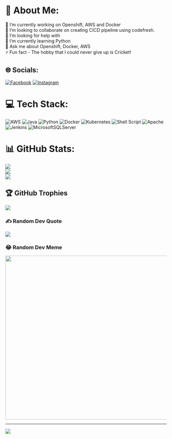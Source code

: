 # 💫 About Me:
🔭 I’m currently working on Openshift, AWS and Docker<br>👯 I’m looking to collaborate on creating CICD pipeline using codefresh.<br>🤝 I’m looking for help with <br>🌱 I’m currently learning Python<br>💬 Ask me about Openshift, Docker, AWS<br>⚡ Fun fact - The hobby that I could never give up is Cricket!


## 🌐 Socials:
[![Facebook](https://img.shields.io/badge/Facebook-%231877F2.svg?logo=Facebook&logoColor=white)](https://facebook.com/manojkumarupn) [![Instagram](https://img.shields.io/badge/Instagram-%23E4405F.svg?logo=Instagram&logoColor=white)](https://instagram.com/manojkumarupn) 

# 💻 Tech Stack:
![AWS](https://img.shields.io/badge/AWS-%23FF9900.svg?style=for-the-badge&logo=amazon-aws&logoColor=white) ![Java](https://img.shields.io/badge/java-%23ED8B00.svg?style=for-the-badge&logo=java&logoColor=white) ![Python](https://img.shields.io/badge/python-3670A0?style=for-the-badge&logo=python&logoColor=ffdd54) ![Docker](https://img.shields.io/badge/docker-%230db7ed.svg?style=for-the-badge&logo=docker&logoColor=white) ![Kubernetes](https://img.shields.io/badge/kubernetes-%23326ce5.svg?style=for-the-badge&logo=kubernetes&logoColor=white) ![Shell Script](https://img.shields.io/badge/shell_script-%23121011.svg?style=for-the-badge&logo=gnu-bash&logoColor=white) ![Apache](https://img.shields.io/badge/apache-%23D42029.svg?style=for-the-badge&logo=apache&logoColor=white) ![Jenkins](https://img.shields.io/badge/jenkins-%232C5263.svg?style=for-the-badge&logo=jenkins&logoColor=white) ![MicrosoftSQLServer](https://img.shields.io/badge/Microsoft%20SQL%20Sever-CC2927?style=for-the-badge&logo=microsoft%20sql%20server&logoColor=white)
# 📊 GitHub Stats:
![](https://github-readme-stats.vercel.app/api?username=manojkumarupn&theme=dark&hide_border=false&include_all_commits=false&count_private=false)<br/>
![](https://github-readme-streak-stats.herokuapp.com/?user=manojkumarupn&theme=dark&hide_border=false)<br/>
![](https://github-readme-stats.vercel.app/api/top-langs/?username=manojkumarupn&theme=dark&hide_border=false&include_all_commits=false&count_private=false&layout=compact)

## 🏆 GitHub Trophies
![](https://github-profile-trophy.vercel.app/?username=manojkumarupn&theme=tokyonight&no-frame=false&no-bg=false&margin-w=4)

### ✍️ Random Dev Quote
![](https://quotes-github-readme.vercel.app/api?type=horizontal&theme=radical)

### 😂 Random Dev Meme
<img src="https://rm.up.railway.app/" width="512px"/>

---
[![](https://visitcount.itsvg.in/api?id=manojkumarupn&icon=0&color=0)](https://visitcount.itsvg.in)

<!-- Proudly created with GPRM ( https://gprm.itsvg.in ) -->
